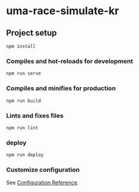 # uma-race-simulate-kr

## Project setup

```
npm install
```

### Compiles and hot-reloads for development

```
npm run serve
```

### Compiles and minifies for production

```
npm run build
```

### Lints and fixes files

```
npm run lint
```

### deploy

```
npm run deploy
```

### Customize configuration

See [Configuration Reference](https://cli.vuejs.org/config/).
